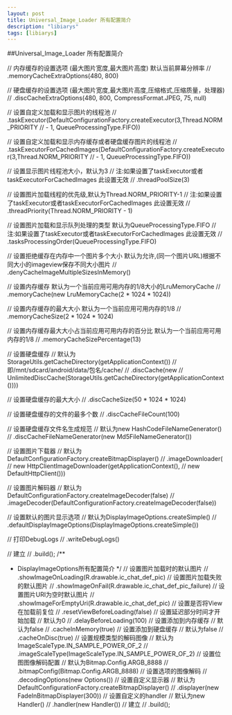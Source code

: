 ```yaml
---
layout: post
title: Universal_Image_Loader 所有配置简介
description: "libiarys"
tags: [libiarys]
---
```

##Universal_Image_Loader 所有配置简介


  // 内存缓存的设置选项 (最大图片宽度,最大图片高度) 默认当前屏幕分辨率
  // .memoryCacheExtraOptions(480, 800)

  // 硬盘缓存的设置选项 (最大图片宽度,最大图片高度,压缩格式,压缩质量，处理器)
  // .discCacheExtraOptions(480, 800, CompressFormat.JPEG, 75, null)

  // 设置自定义加载和显示图片的线程池
  // .taskExecutor(DefaultConfigurationFactory.createExecutor(3,Thread.NORM_PRIORITY
  // - 1, QueueProcessingType.FIFO))

  // 设置自定义加载和显示内存缓存或者硬盘缓存图片的线程池
  // .taskExecutorForCachedImages(DefaultConfigurationFactory.createExecutor(3,Thread.NORM_PRIORITY
  // - 1, QueueProcessingType.FIFO))

  // 设置显示图片线程池大小，默认为3
  // 注:如果设置了taskExecutor或者taskExecutorForCachedImages 此设置无效
  // .threadPoolSize(3)

  // 设置图片加载线程的优先级,默认为Thread.NORM_PRIORITY-1
  // 注:如果设置了taskExecutor或者taskExecutorForCachedImages 此设置无效
  // .threadPriority(Thread.NORM_PRIORITY - 1)

  // 设置图片加载和显示队列处理的类型 默认为QueueProcessingType.FIFO
  // 注:如果设置了taskExecutor或者taskExecutorForCachedImages 此设置无效
  // .tasksProcessingOrder(QueueProcessingType.FIFO)

  // 设置拒绝缓存在内存中一个图片多个大小 默认为允许,(同一个图片URL)根据不同大小的imageview保存不同大小图片
  // .denyCacheImageMultipleSizesInMemory()

  // 设置内存缓存 默认为一个当前应用可用内存的1/8大小的LruMemoryCache
  // .memoryCache(new LruMemoryCache(2 * 1024 * 1024))

  // 设置内存缓存的最大大小 默认为一个当前应用可用内存的1/8
  // .memoryCacheSize(2 * 1024 * 1024)

  // 设置内存缓存最大大小占当前应用可用内存的百分比 默认为一个当前应用可用内存的1/8
  // .memoryCacheSizePercentage(13)

  // 设置硬盘缓存
  // 默认为StorageUtils.getCacheDirectory(getApplicationContext())
  // 即/mnt/sdcard/android/data/包名/cache/
  // .discCache(new
  // UnlimitedDiscCache(StorageUtils.getCacheDirectory(getApplicationContext())))

  // 设置硬盘缓存的最大大小
  // .discCacheSize(50 * 1024 * 1024)

  // 设置硬盘缓存的文件的最多个数
  // .discCacheFileCount(100)

  // 设置硬盘缓存文件名生成规范
  // 默认为new HashCodeFileNameGenerator()
  // .discCacheFileNameGenerator(new Md5FileNameGenerator())

  // 设置图片下载器
  // 默认为 DefaultConfigurationFactory.createBitmapDisplayer()
  // .imageDownloader(
  // new HttpClientImageDownloader(getApplicationContext(),
  // new DefaultHttpClient()))

  // 设置图片解码器
  // 默认为DefaultConfigurationFactory.createImageDecoder(false)
  // .imageDecoder(DefaultConfigurationFactory.createImageDecoder(false))

  // 设置默认的图片显示选项
  // 默认为DisplayImageOptions.createSimple()
  // .defaultDisplayImageOptions(DisplayImageOptions.createSimple())

  // 打印DebugLogs
  // .writeDebugLogs()

  // 建立
  // .build();
/**
   * DisplayImageOptions所有配置简介
   */
  // 设置图片加载时的默认图片
  // .showImageOnLoading(R.drawable.ic_chat_def_pic)
  // 设置图片加载失败的默认图片
  // .showImageOnFail(R.drawable.ic_chat_def_pic_failure)
  // 设置图片URI为空时默认图片
  // .showImageForEmptyUri(R.drawable.ic_chat_def_pic)
  // 设置是否将View在加载前复位
  // .resetViewBeforeLoading(false)
  // 设置延迟部分时间才开始加载
  // 默认为0
  // .delayBeforeLoading(100)
  // 设置添加到内存缓存
  // 默认为false
  // .cacheInMemory(true)
  // 设置添加到硬盘缓存
  // 默认为false
  // .cacheOnDisc(true)
  // 设置规模类型的解码图像
  // 默认为ImageScaleType.IN_SAMPLE_POWER_OF_2
  // .imageScaleType(ImageScaleType.IN_SAMPLE_POWER_OF_2)
  // 设置位图图像解码配置
  // 默认为Bitmap.Config.ARGB_8888
  // .bitmapConfig(Bitmap.Config.ARGB_8888)
  // 设置选项的图像解码
  // .decodingOptions(new Options())
  // 设置自定义显示器
  // 默认为DefaultConfigurationFactory.createBitmapDisplayer()
  // .displayer(new FadeInBitmapDisplayer(300))
  // 设置自定义的handler
  // 默认为new Handler()
  // .handler(new Handler())
  // 建立
  // .build();